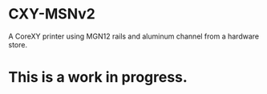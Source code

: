 # CXY-MSNv2
A CoreXY printer using MGN12 rails and aluminum channel from a hardware store.

# This is a work in progress.

